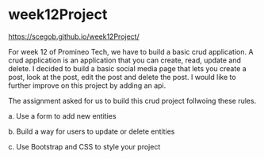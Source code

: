# week12Project

https://scegob.github.io/week12Project/

For week 12 of Promineo Tech, we have to build a basic crud application. A crud application is an application that you can create, read, update and delete. I decided to build a basic social media page that lets you create a post, look at the post, edit the post and delete the post. I would like to further improve on this project by adding an api.

The assignment asked for us to build this crud project follwoing these rules. 

a.	Use a form to add new entities

b.	Build a way for users to update or delete entities

c.	Use Bootstrap and CSS to style your project
